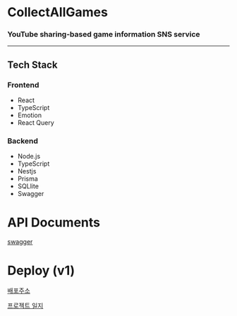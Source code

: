 # CollectAllGames

### YouTube sharing-based game information SNS service

---

## Tech Stack

### Frontend

- React
- TypeScript
- Emotion
- React Query

### Backend

- Node.js
- TypeScript
- Nestjs
- Prisma
- SQLlite
- Swagger

# API Documents

[swagger](https://collect-all-games.kro.kr/api-docs#/)

# Deploy (v1)

[배포주소](https://www.collectly.site/)

[프로젝트 일지](https://checkered-lint-481.notion.site/CollectAllGames-55edd12a611c42ae9c517b8dd07932ab)
